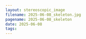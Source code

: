 ```yaml
---
layout: stereoscopic_image
filename: 2025-06-08_skeleton.jpg
pagename: 2025-06-08_skeleton
date: 2025-06-08
tags:
---
```

